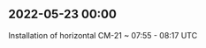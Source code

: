 
## 2022-05-23 00:00

[//]: # (Keywords: #key_1, #key_2)

Installation of horizontal CM-21 ~ 07:55 - 08:17 UTC


